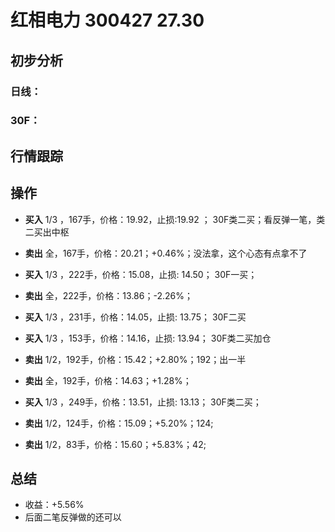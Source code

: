 # 红相电力 300427 27.30
## 初步分析
### 日线：
  
### 30F：
  
## 行情跟踪
  
## 操作
  - **买入** 1/3 ，167手，价格：19.92，止损:19.92 ； 30F类二买；看反弹一笔，类二买出中枢
  - **卖出** 全，167手，价格：20.21；+0.46%；没法拿，这个心态有点拿不了

  - **买入** 1/3 ，222手，价格：15.08，止损: 14.50； 30F一买；
  - **卖出** 全，222手，价格：13.86；-2.26%；

  - **买入** 1/3 ，231手，价格：14.05，止损: 13.75； 30F二买
  - **买入** 1/3 ，153手，价格：14.16，止损: 13.94； 30F类二买加仓
  - **卖出** 1/2，192手，价格：15.42；+2.80%；192；出一半
  - **卖出** 全，192手，价格：14.63；+1.28%；

  - **买入** 1/3 ，249手，价格：13.51，止损: 13.13； 30F类二买；
  - **卖出** 1/2，124手，价格：15.09；+5.20%；124;
  - **卖出** 1/2，83手，价格：15.60；+5.83%；42;

## 总结
  - 收益：+5.56%
  - 后面二笔反弹做的还可以
